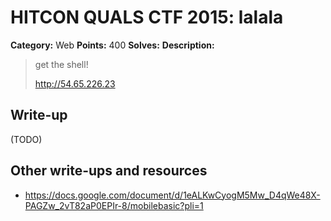 # HITCON QUALS CTF 2015: lalala

**Category:** Web
**Points:** 400
**Solves:** 
**Description:**

> get the shell!
>
> <http://54.65.226.23>


## Write-up

(TODO)

## Other write-ups and resources

* <https://docs.google.com/document/d/1eALKwCyogM5Mw_D4qWe48X-PAGZw_2vT82aP0EPIr-8/mobilebasic?pli=1>
